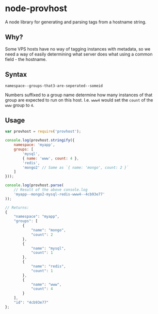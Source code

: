 # node-provhost

A node library for generating and parsing tags from a hostname string.


## Why?

Some VPS hosts have no way of tagging instances with metadata, so we need a way
of easily determining what server does what using a common field - the hostname.


## Syntax

```
namespace--groups-that3-are-seperated--someid
```

Numbers suffixed to a group name determine how many instances of that group are
expected to run on this host. I.e. `www4` would set the `count` of the `www`
group to `4`.

## Usage

```js
var provhost = require('provhost');

console.log(provhost.stringify({
	namespace: 'myapp',
	groups: [
		'mysql',
		{ name: 'www', count: 4 },
		'redis',
		'mongo2' // Same as `{ name: 'mongo', count: 2 }`
	]
}));

console.log(provhost.parse(
	// Result of the above console.log
	'myapp--mongo2-mysql-redis-www4--4cb93e77'
));

// Returns:
{
    "namespace": "myapp",
    "groups": [
        {
            "name": "mongo",
            "count": 2
        },
        {
            "name": "mysql",
            "count": 1
        },
        {
            "name": "redis",
            "count": 1
        },
        {
            "name": "www",
            "count": 4
        }
    ],
    "id": "4cb93e77"
};
```
